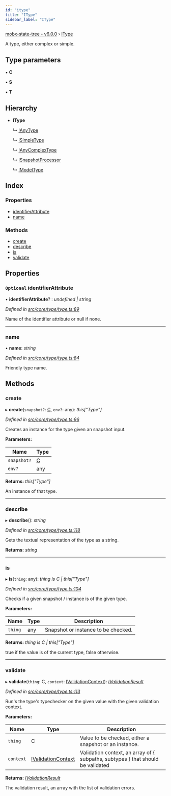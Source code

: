 ```yaml
---
id: "itype"
title: "IType"
sidebar_label: "IType"
---
```


[mobx-state-tree - v6.0.0](../index.md) › [IType](itype.md)

A type, either complex or simple.

## Type parameters

▪ **C**

▪ **S**

▪ **T**

## Hierarchy

* **IType**

  ↳ [IAnyType](ianytype.md)

  ↳ [ISimpleType](isimpletype.md)

  ↳ [IAnyComplexType](ianycomplextype.md)

  ↳ [ISnapshotProcessor](isnapshotprocessor.md)

  ↳ [IModelType](imodeltype.md)

## Index

### Properties

* [identifierAttribute](itype.md#optional-identifierattribute)
* [name](itype.md#name)

### Methods

* [create](itype.md#create)
* [describe](itype.md#describe)
* [is](itype.md#is)
* [validate](itype.md#validate)

## Properties

### `Optional` identifierAttribute

• **identifierAttribute**? : *undefined | string*

*Defined in [src/core/type/type.ts:89](https://github.com/mobxjs/mobx-state-tree/blob/72f4f644/src/core/type/type.ts#L89)*

Name of the identifier attribute or null if none.

___

###  name

• **name**: *string*

*Defined in [src/core/type/type.ts:84](https://github.com/mobxjs/mobx-state-tree/blob/72f4f644/src/core/type/type.ts#L84)*

Friendly type name.

## Methods

###  create

▸ **create**(`snapshot?`: [C](undefined), `env?`: any): *this["Type"]*

*Defined in [src/core/type/type.ts:96](https://github.com/mobxjs/mobx-state-tree/blob/72f4f644/src/core/type/type.ts#L96)*

Creates an instance for the type given an snapshot input.

**Parameters:**

Name | Type |
------ | ------ |
`snapshot?` | [C](undefined) |
`env?` | any |

**Returns:** *this["Type"]*

An instance of that type.

___

###  describe

▸ **describe**(): *string*

*Defined in [src/core/type/type.ts:118](https://github.com/mobxjs/mobx-state-tree/blob/72f4f644/src/core/type/type.ts#L118)*

Gets the textual representation of the type as a string.

**Returns:** *string*

___

###  is

▸ **is**(`thing`: any): *thing is C | this["Type"]*

*Defined in [src/core/type/type.ts:104](https://github.com/mobxjs/mobx-state-tree/blob/72f4f644/src/core/type/type.ts#L104)*

Checks if a given snapshot / instance is of the given type.

**Parameters:**

Name | Type | Description |
------ | ------ | ------ |
`thing` | any | Snapshot or instance to be checked. |

**Returns:** *thing is C | this["Type"]*

true if the value is of the current type, false otherwise.

___

###  validate

▸ **validate**(`thing`: C, `context`: [IValidationContext](../index.md#ivalidationcontext)): *[IValidationResult](../index.md#ivalidationresult)*

*Defined in [src/core/type/type.ts:113](https://github.com/mobxjs/mobx-state-tree/blob/72f4f644/src/core/type/type.ts#L113)*

Run's the type's typechecker on the given value with the given validation context.

**Parameters:**

Name | Type | Description |
------ | ------ | ------ |
`thing` | C | Value to be checked, either a snapshot or an instance. |
`context` | [IValidationContext](../index.md#ivalidationcontext) | Validation context, an array of { subpaths, subtypes } that should be validated |

**Returns:** *[IValidationResult](../index.md#ivalidationresult)*

The validation result, an array with the list of validation errors.
